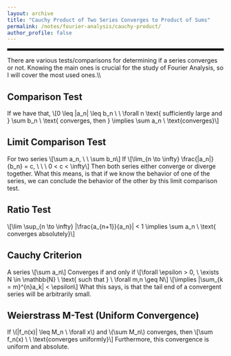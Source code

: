```yaml
---
layout: archive
title: "Cauchy Product of Two Series Converges to Product of Sums"
permalink: /notes/fourier-analysis/cauchy-product/
author_profile: false
--- 
```

<hr style="border: 2px solid black;">
There are various tests/comparisons for determining if a series converges or not. Knowing the main ones is crucial for the study of Fourier Analysis, so I will cover the most used ones.\\

## Comparison Test
If we have that,
\\[0 \leq |a_n| \leq b_n \ \ \forall n \text{ sufficiently large and } \sum b_n \ \text{ converges, then } \implies \sum a_n \ \text{converges}\\]

## Limit Comparison Test
For two series
\\[\sum a_n, \ \ \sum b_n\\]
If
\\[\lim_{n \to \infty} \frac{|a_n|}{b_n} = c,  \ \ \ 0 < c < \infty\\]
Then both series either converge or diverge together. What this means, is that if we know the behavior of one of the series, we can conclude the behavior of the other by this limit comparison test.

## Ratio Test
\\[\lim \sup_{n \to \infty} |\frac{a_{n+1}}{a_n}| < 1 \implies \sum a_n \ \text{ converges absolutely}\\]

## Cauchy Criterion
A series
\\[\sum a_n\\] 
Converges if and only if 
\\[\forall \epsilon > 0, \ \exists N \in \mathbb{N} \ \text{ such that } \ \forall m,n \geq N\\]
\\[\implies |\sum_{k = m}^{n}a_k| < \epsilon\\]
What this says, is that the tail end of a convergent series will be arbitrarily small.

## Weierstrass M-Test (Uniform Convergence)
If \\(|f_n(x)| \leq M_n \ \forall x\\) and \\(\sum M_n\\) converges, then
\\[\sum f_n(x) \ \ \text{converges uniformly}\\]
Furthermore, this convergence is uniform and absolute.
